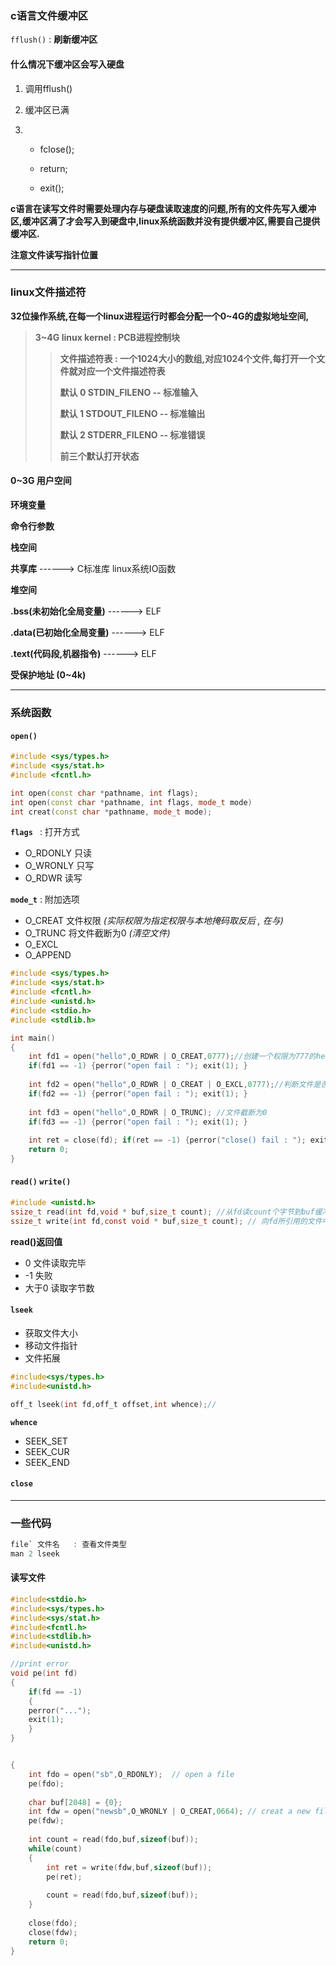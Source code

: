### c语言文件缓冲区

`fflush()`  :  **刷新缓冲区**  



#### 什么情况下缓冲区会写入硬盘

1. 调用fflush()

2. 缓冲区已满

3. * fclose();

   * return;

   * exit();

     

**c语言在读写文件时需要处理内存与硬盘读取速度的问题,所有的文件先写入缓冲区,缓冲区满了才会写入到硬盘中,linux系统函数并没有提供缓冲区,需要自己提供缓冲区.**

**注意文件读写指针位置**

---

### linux文件描述符



**32位操作系统,在每一个linux进程运行时都会分配一个0~4G的虚拟地址空间,**

> **3~4G  linux kernel  :  PCB进程控制块** 
>
> > **文件描述符表 : 一个1024大小的数组,对应1024个文件,每打开一个文件就对应一个文件描述符表**
> >
> > **默认  0  STDIN_FILENO  --  标准输入**
> >
> > **默认  1  STDOUT_FILENO  --  标准输出**
> >
> > **默认  2  STDERR_FILENO  --  标准错误**
> >
> > **前三个默认打开状态**

#### **0~3G 用户空间**

**环境变量**

**命令行参数**

**栈空间**

**共享库**                                               ------> C标准库 linux系统IO函数

**堆空间**

**.bss(未初始化全局变量)**                  ------> ELF

**.data(已初始化全局变量)**                ------> ELF

**.text(代码段,机器指令)**                    ------> ELF

**受保护地址 (0~4k)**



---

### 系统函数

#### **`open()`**

```c++
#include <sys/types.h>
#include <sys/stat.h>
#include <fcntl.h>

int open(const char *pathname, int flags);
int open(const char *pathname, int flags, mode_t mode)
int creat(const char *pathname, mode_t mode);
```

**`flags `**  :  打开方式  

* O_RDONLY   只读
* O_WRONLY  只写
* O_RDWR       读写

**`mode_t`**  :  附加选项

* O_CREAT        文件权限  *(实际权限为指定权限与本地掩码取反后 , 在与)*
* O_TRUNC       将文件截断为0  *(清空文件)*
* O_EXCL
* O_APPEND



```c
#include <sys/types.h>
#include <sys/stat.h>
#include <fcntl.h>
#include <unistd.h>
#include <stdio.h>
#include <stdlib.h>

int main()
{
    int fd1 = open("hello",O_RDWR | O_CREAT,0777);//创建一个权限为777的hello
    if(fd1 == -1) {perror("open fail : "); exit(1); }
    
    int fd2 = open("hello",O_RDWR | O_CREAT | O_EXCL,0777);//判断文件是否存在
    if(fd2 == -1) {perror("open fail : "); exit(1); }
    
    int fd3 = open("hello",O_RDWR | O_TRUNC); //文件截断为0
    if(fd3 == -1) {perror("open fail : "); exit(1); }
    
    int ret = close(fd); if(ret == -1) {perror("close() fail : "); exit(1); }
    return 0;
}
```



#### **`read()`    `write()`**

```C
#include <unistd.h>
ssize_t read(int fd,void * buf,size_t count); //从fd读count个字节到buf缓冲区
ssize_t write(int fd,const void * buf,size_t count); // 向fd所引用的文件中,写入buf里count个字节
```

**read()返回值**

* 0    文件读取完毕
* -1   失败 
* 大于0  读取字节数



#### **`lseek`**

* 获取文件大小
* 移动文件指针
* 文件拓展

```c
#include<sys/types.h>
#include<unistd.h>

off_t lseek(int fd,off_t offset,int whence);//
```

**`whence`**

* SEEK_SET
* SEEK_CUR
* SEEK_END

#### **`close`**

---

### 一些代码

```c
file` 文件名   : 查看文件类型
man 2 lseek

```



#### 读写文件

``` c
#include<stdio.h>
#include<sys/types.h>
#include<sys/stat.h>
#include<fcntl.h>
#include<stdlib.h>
#include<unistd.h>

//print error
void pe(int fd) 
{
    if(fd == -1) 
    {   
    perror("...");
    exit(1);
    }   
}


{
    int fdo = open("sb",O_RDONLY);  // open a file
    pe(fdo);  
    
    char buf[2048] = {0};
    int fdw = open("newsb",O_WRONLY | O_CREAT,0664); // creat a new file 
    pe(fdw);
    
    int count = read(fdo,buf,sizeof(buf));
    while(count)
    {
        int ret = write(fdw,buf,sizeof(buf));
        pe(ret);
        
        count = read(fdo,buf,sizeof(buf));
    }   
    
    close(fdo);
    close(fdw);
    return 0;
}  
```

















